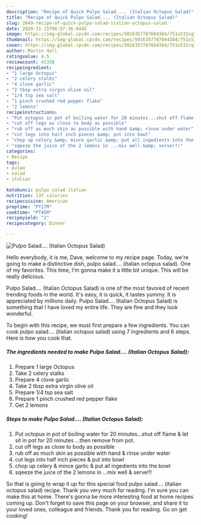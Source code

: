 ```yaml
---
description: "Recipe of Quick Pulpo Salad.... (Italian Octopus Salad)"
title: "Recipe of Quick Pulpo Salad.... (Italian Octopus Salad)"
slug: 2649-recipe-of-quick-pulpo-salad-italian-octopus-salad
date: 2020-11-15T06:57:36.644Z
image: https://img-global.cpcdn.com/recipes/5016357787664384/751x532cq70/pulpo-salad-italian-octopus-salad-recipe-main-photo.jpg
thumbnail: https://img-global.cpcdn.com/recipes/5016357787664384/751x532cq70/pulpo-salad-italian-octopus-salad-recipe-main-photo.jpg
cover: https://img-global.cpcdn.com/recipes/5016357787664384/751x532cq70/pulpo-salad-italian-octopus-salad-recipe-main-photo.jpg
author: Martin Hall
ratingvalue: 4.5
reviewcount: 41338
recipeingredient:
- "1 large Octopus"
- "2 celery stalks"
- "4 clove garlic"
- "2 tbsp extra virgin olive oil"
- "1/4 tsp sea salt"
- "1 pinch crushed red pepper flake"
- "2 lemons"
recipeinstructions:
- "Put octopus in pot of boiling water for 20 minutes...shut off flame &amp; let sit in pot for 20 minutes ...then remove from pot."
- "cut off legs as close to body as possible"
- "rub off as much skin as possible with hand &amp; rinse under water"
- "cut legs into half inch pieces &amp; put into bowl"
- "chop up celery &amp; mince garlic &amp; put all ingedients into the bowl"
- "sqeeze the juice of the 2 lemons in ...mix well &amp; serve!!!"
categories:
- Recipe
tags:
- pulpo
- salad
- italian

katakunci: pulpo salad italian 
nutrition: 137 calories
recipecuisine: American
preptime: "PT17M"
cooktime: "PT45M"
recipeyield: "2"
recipecategory: Dinner

---
```



![Pulpo Salad.... (Italian Octopus Salad)](https://img-global.cpcdn.com/recipes/5016357787664384/751x532cq70/pulpo-salad-italian-octopus-salad-recipe-main-photo.jpg)

Hello everybody, it is me, Dave, welcome to my recipe page. Today, we're going to make a distinctive dish, pulpo salad.... (italian octopus salad). One of my favorites. This time, I'm gonna make it a little bit unique. This will be really delicious.

Pulpo Salad.... (Italian Octopus Salad) is one of the most favored of recent trending foods in the world. It's easy, it is quick, it tastes yummy. It is appreciated by millions daily. Pulpo Salad.... (Italian Octopus Salad) is something that I have loved my entire life. They are fine and they look wonderful.




To begin with this recipe, we must first prepare a few ingredients. You can cook pulpo salad.... (italian octopus salad) using 7 ingredients and 6 steps. Here is how you cook that.

<!--inarticleads1-->

##### The ingredients needed to make Pulpo Salad.... (Italian Octopus Salad):

1. Prepare 1 large Octopus
1. Take 2 celery stalks
1. Prepare 4 clove garlic
1. Take 2 tbsp extra virgin olive oil
1. Prepare 1/4 tsp sea salt
1. Prepare 1 pinch crushed red pepper flake
1. Get 2 lemons




<!--inarticleads2-->

##### Steps to make Pulpo Salad.... (Italian Octopus Salad):

1. Put octopus in pot of boiling water for 20 minutes...shut off flame &amp; let sit in pot for 20 minutes ...then remove from pot.
1. cut off legs as close to body as possible
1. rub off as much skin as possible with hand &amp; rinse under water
1. cut legs into half inch pieces &amp; put into bowl
1. chop up celery &amp; mince garlic &amp; put all ingedients into the bowl
1. sqeeze the juice of the 2 lemons in ...mix well &amp; serve!!!




So that is going to wrap it up for this special food pulpo salad.... (italian octopus salad) recipe. Thank you very much for reading. I'm sure you can make this at home. There's gonna be more interesting food at home recipes coming up. Don't forget to save this page on your browser, and share it to your loved ones, colleague and friends. Thank you for reading. Go on get cooking!
